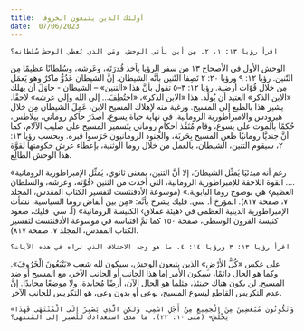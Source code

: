```yaml
---
title:  أولئك الذين يتبعون الخروف
date:  07/06/2023
---
```


`اقرأ رؤيا ١٣: ١، ٢. مِن أين يأتي الوحش، ومَن الذي يُعطي الوحشَ سُلطانه؟`

الوحش الأول في الأصحاح ١٣ من سفر الرؤيا يأخذ قُدرَتَه، وعَرشه، وسُلطانًا عظيمًا مِن التّنين. رؤيا ١٢: ٩ ورؤيا ٢٠: ٢ تَصِفا التّنين بأنَّه الشيطان. إنَّ الشيطان عَدُوٌّ ماكرٌ وهو يَعمَل مِن خلال قُوّات أرضية. رؤيا ١٢: ٣–٥ تقول بأنَّ هذا «التنين» – الشيطان - حاوَلَ أن يهلك «الابن الذكر» العتيد أن يُولَد. هذا «الابن الذكر»، «اختُطِفَ… إلى الله وإلى عرشه» لاحقًا. يشير هذا بالطبع إلى المسيح. ورغبة منه لإهلاك المسيح الابن، عَمِلَ الشيطان مِن خلال هيرودس والامبراطورية الرومانية. في نهاية حياة يسوع، أصدَرَ حاكم روماني، بيلاطس، حُكمًا بالموت على يسوع، وقام مُنَفِّذ أحكامٍ روماني بِتَسمير المسيح على صليب الآلام، كما أنَّ جنديًّا رومانيًا طعن المسيح بِحَربَة، والجنود الرومانيون حَرَسوا قبره. وبحسب رؤيا ١٣: ٢، سيقوم التنين، الشيطان، بالعمل من خلال روما الوثنية، بإعطاء عرش حكومتها لقوَّة هذا الوحش الطالِع.

«رغم أنه مبدئيًا يُمثِّل الشيطانَ، إلا أنَّ التنين، بمعنى ثانوي، يُمثِّل الإمبراطورية الرومانية .... القوة اللاحقة للإمبراطورية الرومانية، التي أخذت من التنين ‹قُوَّته، وعرشه، والسلطان العظيم› هي بوضوح روما البابوية.» (موسوعة الأدفنتست لتفسير الكتاب المقدس، المجلد ٧، صفحة ٨١٧). المؤرخ أ. سي. فليك يشرح بأنَّه: «مِن بين أنقاض روما السياسية، نشأت الإمبراطورية الدينية العظمى في ‹هيئة عملاق› الكنيسة الرومانية» (أ. سي. فليك، صعود كنيسة القرون الوسطى، صفحة ١٥٠ كما تمَّ اقتباسه في موسوعة الأدفنتست لتفسير الكتاب المقدس، المجلد ٧، صفحة ٨١٧).

`اقرأ رؤيا ١٣: ٣ ورؤيا ١٤: ٤. ما هو وجه الاختلاف الذي تراه في هذه الآيات؟`

على عكس «كُلُّ الأَرْضِ» الذين يتبعون الوحش، سيكون لله شعب «يَتْبَعُونَ الْخَرُوفَ». وكما هو الحال دائمًا، سيكون الأمر إما هذا الجانب أو الجانب الآخر، مع المسيح أو ضد المسيح. لن يكون هناك حينئذ، مثلما هو الحال الآن، أرضًا مُحايدة، ولا موضعًا محايدًا. إنَّ عدم التكريس القاطع ليسوع المسيح، بوعي أو بدون وعي، هو التكريس للجانب الآخر.

`«وَتَكُونُونَ مُبْغَضِينَ مِنَ الْجَمِيعِ مِنْ أَجْلِ اسْمِي. وَلكِنِ الَّذِي يَصْبِرُ إِلَى الْمُنْتَهَى فَهذَا يَخْلُصُ» (متى ١٠: ٢٢). ما مدى استعدادك للصبر إلى المُنتهى؟`